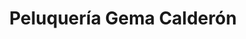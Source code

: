 ---
title: "Peluquería Gema Calderón"
url: /esparragosa-de-lares/peluqueria-gema-calderon/
shop: Friseur
---